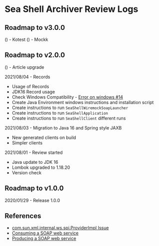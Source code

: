 # Sea Shell Archiver Review Logs

##  Roadmap to v3.0.0

() - Kotest
() - Mockk

##  Roadmap to v2.0.0

() - Article upgrade

2021/08/04 - Records
- Usage of Records
- JDK16 Record usage
- Check Windows Compatibility - [Error on windows #14](https://github.com/jesperancinha/sea-shell-archiver/issues/14)
- Create Java Environment windows instructions and installation script
- Create instructions to run `SeaShellWiremockSoapLauncher`
- Create instructions to run `SeaShellApplication`
- Create instructions to run `SeaShellClient` different runs

2021/08/03 - Migration to Java 16 and Spring style JAXB
- New generated clients on build
- Simpler clients

2021/08/01 - Review started
- Java update to JDK 16
- Lombok upgraded to 1.18.20
- Version check

##  Roadmap to v1.0.0

2020/01/29 - Release 1.0.0

## References

- [com.sun.xml.internal.ws.spi.ProviderImpl Issue](https://github.com/eclipse-ee4j/jax-ws-api/issues/90)
- [Consuming a SOAP web service](https://spring.io/guides/gs/consuming-web-service/)
- [Producing a SOAP web service](https://spring.io/guides/gs/producing-web-service/)
